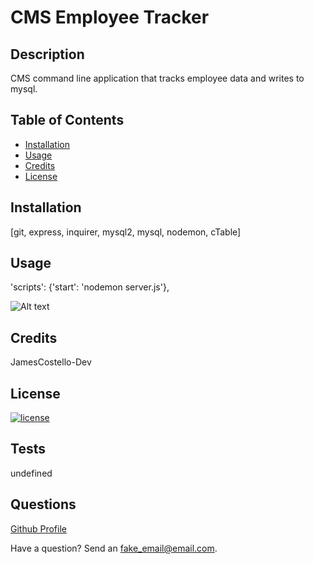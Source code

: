 # CMS Employee Tracker

## Description

CMS command line application that tracks employee data and writes to mysql.

## Table of Contents

- [Installation](#installation)
- [Usage](#usage)
- [Credits](#credits)
- [License](#license)

## Installation

[git, express, inquirer, mysql2, mysql, nodemon, cTable]

## Usage

'scripts': {'start': 'nodemon server.js'},

![Alt text](assets/img/screenshot.jpg "README Generator")

## Credits

JamesCostello-Dev

## License

[![license](https://img.shields.io/badge/License--green.svg)](https://shields.io/)

## Tests

undefined

## Questions

[Github Profile](https://github.com/JamesCostello-dev)

Have a question? Send an fake_email@email.com.
